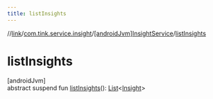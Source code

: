 ```yaml
---
title: listInsights
---
```

//[link](../../../index.html)/[com.tink.service.insight](../index.html)/[[androidJvm]InsightService](index.html)/[listInsights](list-insights.html)



# listInsights



[androidJvm]\
abstract suspend fun [listInsights](list-insights.html)(): [List](https://kotlinlang.org/api/latest/jvm/stdlib/kotlin.collections/-list/index.html)&lt;[Insight](../../com.tink.model.insights/[android-jvm]-insight/index.html)&gt;




